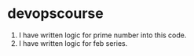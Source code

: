 # devopscourse

1. I have written logic for prime number into this code.
2. I have written logic for feb series.